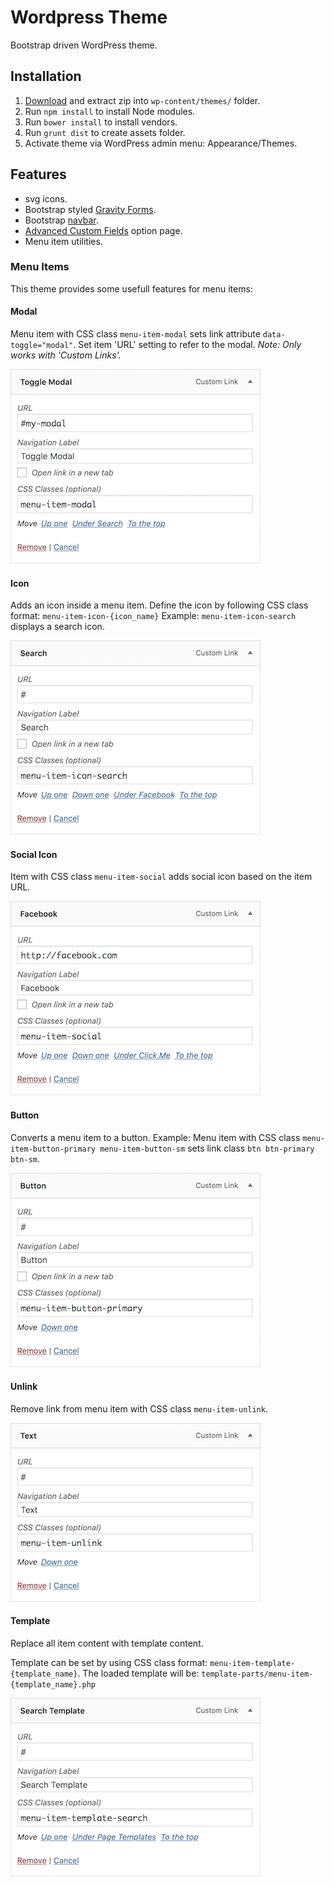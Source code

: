 # Wordpress Theme
Bootstrap driven WordPress theme.

## Installation

1. [Download](https://github.com/mmaarten/theme/archive/master.zip) and extract zip into `wp-content/themes/` folder.
1. Run `npm install` to install Node modules.
1. Run `bower install` to install vendors.
1. Run `grunt dist` to create assets folder.
1. Activate theme via WordPress admin menu: Appearance/Themes.

## Features
- svg icons.
- Bootstrap styled [Gravity Forms](https://www.gravityforms.com/).
- Bootstrap [navbar](http://getbootstrap.com/docs/4.1/components/navbar/).
- [Advanced Custom Fields](https://www.advancedcustomfields.com/) option page.
- Menu item utilities.

### Menu Items
This theme provides some usefull features for menu items:

#### Modal
Menu item with CSS class `menu-item-modal` sets link attribute `data-toggle="modal"`.
Set item 'URL' setting to refer to the modal.
*Note: Only works with 'Custom Links'.*

![alt text](screenshots/menu-item-modal.png)

#### Icon
Adds an icon inside a menu item.
Define the icon by following CSS class format: `menu-item-icon-{icon_name}`
Example: `menu-item-icon-search` displays a search icon.

![alt text](screenshots/menu-item-icon.png)

#### Social Icon
Item with CSS class `menu-item-social` adds social icon based on the item URL.

![alt text](screenshots/menu-item-social.png)

#### Button
Converts a menu item to a button.
Example: Menu item with CSS class `menu-item-button-primary menu-item-button-sm` sets link class `btn btn-primary btn-sm`.

![alt text](screenshots/menu-item-button.png)

#### Unlink
Remove link from menu item with CSS class `menu-item-unlink`.

![alt text](screenshots/menu-item-unlink.png)

#### Template
Replace all item content with template content.

Template can be set by using CSS class format: `menu-item-template-{template_name}`.
The loaded template will be: `template-parts/menu-item-{template_name}.php`

![alt text](screenshots/menu-item-template.png)